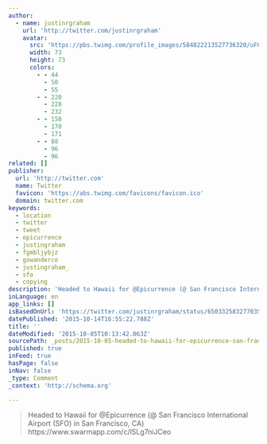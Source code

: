 ```yaml
---
author:
  - name: justinrgraham
    url: 'http://twitter.com/justinrgraham'
    avatar:
      src: 'https://pbs.twimg.com/profile_images/584822213527736320/uFOmBLw6_bigger.jpg'
      width: 73
      height: 73
      colors:
        - - 44
          - 50
          - 55
        - - 220
          - 228
          - 232
        - - 158
          - 170
          - 171
        - - 88
          - 96
          - 96
related: []
publisher:
  url: 'http://twitter.com'
  name: Twitter
  favicon: 'https://abs.twimg.com/favicons/favicon.ico'
  domain: twitter.com
keywords:
  - location
  - twitter
  - tweet
  - epicurrence
  - justingraham
  - fgmbljybjz
  - gowanderco
  - justingraham_
  - sfo
  - copying
description: 'Headed to Hawaii for @Epicurrence (@ San Francisco International Airport (SFO) in San Francisco, CA) https://www.swarmapp.com/c/lSLg7niJCeo'
inLanguage: en
app_links: []
isBasedOnUrl: 'https://twitter.com/justinrgraham/status/650332583277035520'
datePublished: '2015-10-14T16:55:22.788Z'
title: ''
dateModified: '2015-10-05T10:13:42.063Z'
sourcePath: _posts/2015-10-05-headed-to-hawaii-for-epicurrence-san-francisco-internati.md
published: true
inFeed: true
hasPage: false
inNav: false
_type: Comment
_context: 'http://schema.org'

---
```

> Headed to Hawaii for &commat;Epicurrence &lpar;&commat; San Francisco International Airport &lpar;SFO&rpar; in San Francisco&comma; CA&rpar; https&colon;&sol;&sol;www&period;swarmapp&period;com&sol;c&sol;lSLg7niJCeo